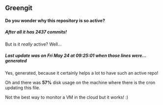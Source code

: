 ## Greengit

#### Do you wonder why this repository is so active?

##### After all it has 2437 commits!

But is it *really* active? Well...

##### Last update was on Fri May 24 at 09:25:01 when those lines were... generated

Yes, generated, because it certainly helps a lot to have such an active repo!

Oh and there was **57%** disk usage on the machine
where there is the cron updating this file.

Not the best way to monitor a VM in the cloud but it works! :)
